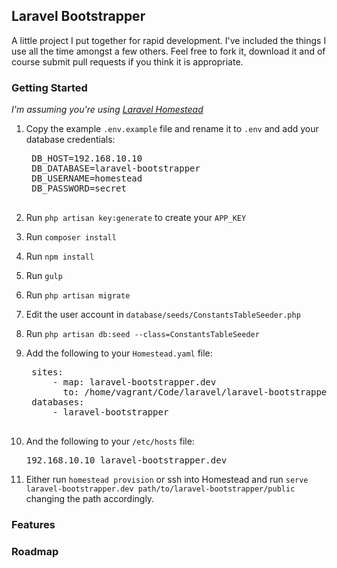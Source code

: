 ## Laravel Bootstrapper

A little project I put together for rapid development. I've included the things I use all the time amongst a few others. Feel free to fork it, download it and of course submit pull requests if you think it is appropriate.

### Getting Started

*I'm assuming you're using [Laravel Homestead](http://laravel.com/docs/5.1/homestead)*

1. Copy the example `.env.example` file and rename it to `.env` and add your database credentials:

    <pre>
    DB_HOST=192.168.10.10
    DB_DATABASE=laravel-bootstrapper
    DB_USERNAME=homestead
    DB_PASSWORD=secret
    </pre>

2. Run `php artisan key:generate` to create your `APP_KEY`

3. Run `composer install`

4. Run `npm install`

5. Run `gulp`

6. Run `php artisan migrate`

7. Edit the user account in `database/seeds/ConstantsTableSeeder.php`

8. Run `php artisan db:seed --class=ConstantsTableSeeder`

9. Add the following to your `Homestead.yaml` file:

    <pre>
    sites:
        - map: laravel-bootstrapper.dev
          to: /home/vagrant/Code/laravel/laravel-bootstrapper/public
    databases:
        - laravel-bootstrapper
    </pre>

10. And the following to your `/etc/hosts` file:

    <pre>
    192.168.10.10 laravel-bootstrapper.dev
    </pre>

11. Either run `homestead provision` or ssh into Homestead and run `serve laravel-bootstrapper.dev path/to/laravel-bootstrapper/public` changing the path accordingly.

### Features

### Roadmap